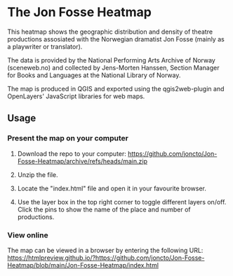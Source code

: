 # The Jon Fosse Heatmap
This heatmap shows the geographic distribution and density of theatre productions assosiated with the Norwegian dramatist Jon Fosse (mainly as a playwriter or translator).

The data is provided by the National Performing Arts Archive of Norway (sceneweb.no) and collected by Jens-Morten Hanssen, Section Manager for Books and Languages at the National Library of Norway.

The map is produced in QGIS and exported using the qgis2web-plugin and OpenLayers' JavaScript libraries for web maps.

## Usage

### Present the map on your computer
1. Download the repo to your computer: https://github.com/joncto/Jon-Fosse-Heatmap/archive/refs/heads/main.zip

2. Unzip the file.

3. Locate the "index.html" file and open it in your favourite browser.

4. Use the layer box in the top right corner to toggle different layers on/off.
Click the pins to show the name of the place and number of productions.

### View online
The map can be viewed in a browser by entering the following URL: 
https://htmlpreview.github.io/?https://github.com/joncto/Jon-Fosse-Heatmap/blob/main/Jon-Fosse-Heatmap/index.html
